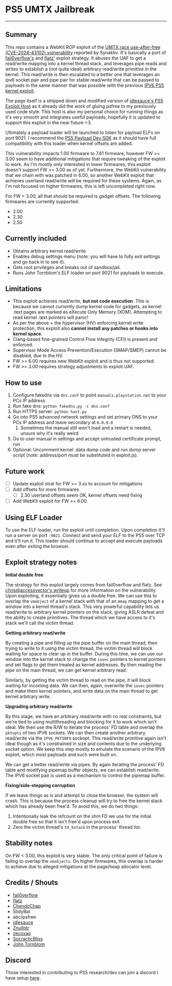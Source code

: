 # PS5 UMTX Jailbreak
---
## Summary
This repo contains a WebKit ROP exploit of the [UMTX race use-after-free (CVE-2024-43102) vulnerability](https://www.freebsd.org/security/advisories/FreeBSD-SA-24:14.umtx.asc) reported by Synaktiv. It's basically a port of [fail0verflow's](https://github.com/fail0verflow/ps5-umtxdbg/) and [flatz'](https://gist.github.com/flatz/89dfe9ed662076742f770f92e95e12a7) exploit strategy. It abuses the UAF to get a read/write mapping into a kernel thread stack, and leverages pipe reads and writes to establish a (not quite ideal) arbitrary read/write primitive in the kernel. This read/write is then escalated to a better one that leverages an ipv6 socket pair and pipe pair for stable read/write that can be passed to payloads in the same manner that was possible with the previous [IPV6 PS5 kernel exploit](https://github.com/Cryptogenic/PS5-IPV6-Kernel-Exploit).

The page itself is a stripped down and modified version of [idlesauce's PS5 Exploit Host](https://github.com/idlesauce/PS5-Exploit-Host) as it already did the work of gluing psfree to my previously used code style. This host is also my personal choice for running things as it's very smooth and integrates useful payloads, hopefully it is updated to support this exploit in the near future <3.

Ultimately a payload loader will be launched to listen for payload ELFs on port 9021. I recommend the [PS5 Payload Dev SDK](https://github.com/ps5-payload-dev/sdk/) as it should have full compatibility with this loader when kernel offsets are added.

This vulnerability impacts 1.00 firmware to 7.61 firmware, however FW >= 3.00 seem to have additional mitigations that require tweaking of the exploit to work. As I'm mostly only interested in lower firmwares, this exploit doesn't support FW >= 3.00 as of yet. Furthermore, the WebKit vulnerability that we chain with was patched in 6.00, so another WebKit exploit that achieves userland read/write will be required for these systems. Again, as I'm not focused on higher firmwares, this is left uncompleted right now.

For FW < 3.00, all that should be required is gadget offsets. The following firmwares are currently supported:
- 2.00
- 2.30
- 2.50

## Currently included
- Obtains arbitrary kernel read/write
- Enables debug settings menu (note: you will have to fully exit settings and go back in to see it).
- Gets root privileges and breaks out of sandbox/jail.
- Runs John Tornblom's ELF loader on port 9021 for payloads to execute.

## Limitations
- This exploit achieves read/write, **but not code execution**. This is because we cannot currently dump kernel code for gadgets, as kernel .text pages are marked as eXecute Only Memory (XOM). Attempting to read kernel .text pointers will panic!
- As per the above + the hypervisor (HV) enforcing kernel write protection, this exploit also **cannot install any patches or hooks into kernel space**.
- Clang-based fine-grained Control Flow Integrity (CFI) is present and enforced.
- Supervisor Mode Access Prevention/Execution (SMAP/SMEP) cannot be disabled, due to the HV.
- FW >= 6.00 requires new WebKit exploit and is thus not supported.
- FW >= 3.00 requires strategy adjustments to exploit UAF.

## How to use
1. Configure fakedns via `dns.conf` to point `manuals.playstation.net` to your PCs IP address
2. Run fake dns: `python fakedns.py -c dns.conf`
3. Run HTTPS server: `python host.py`
4. Go into PS5 advanced network settings and set primary DNS to your PCs IP address and leave secondary at `0.0.0.0`
   1. Sometimes the manual still won't load and a restart is needed, unsure why it's really weird
5. Go to user manual in settings and accept untrusted certificate prompt, run
6. Optional: Uncomment kernel .data dump code and run dump server script (note: address/port must be substituted in exploit.js).

## Future work
- [ ] Update exploit strat for FW >= 3.xx to account for mitigations
- [ ] Add offsets for more firmwares
  - [ ] 2.30 userland offsets seem OK, kernel offsets need fixing
- [ ] Add WebKit exploit for FW >= 6.00.

## Using ELF Loader
To use the ELF loader, run the exploit until completion. Upon completion it'll run a server on port `:9021`. Connect and send your ELF to the PS5 over TCP and it'll run it. This loader should continue to accept and execute payloads even after exiting the browser.

## Exploit strategy notes
**Initial double free**

The strategy for this exploit largely comes from fail0verflow and flatz. See [chris@accessvector's writeup](https://accessvector.net/2024/freebsd-umtx-privesc) for more information on the vulnerability. Upon exploiting, it essentially gives us a double free. We can use this to overlap the `vmobject` of a kernel stack with that of an `mmap` mapping to get a window into a kernel thread's stack. This very powerful capability lets us read/write to arbitrary kernel pointers on the stack, giving ASLR defeat and the ability to create primitives. The thread which we have access to it's stack we'll call the victim thread.

**Getting arbitrary read/write**

By creating a pipe and filling up the pipe buffer on the main thread, then trying to write to it using the victim thread, the victim thread will block waiting for space to clear up in the buffer. During this time, we can use our window into the kernel stack to change the `iovec` pointers to kernel pointers and set flags to get them treated as kernel addresses. By then reading the pipe on the main thread, we can get kernel arbitrary read.

Similarly, by getting the victim thread to read on the pipe, it will block waiting for incoming data. We can then, again, overwrite the `iovec` pointers and make them kernel pointers, and write data on the main thread to get kernel arbitrary write.

**Upgrading arbitrary read/write**

By this stage, we have an arbitrary read/write with no real constraints, but we're tied to using multithreading and blocking for it to work which isn't ideal. We then use the R/W to iterate the process' FD table and overlap the `pktopts` of two IPV6 sockets. We can then create another arbitrary read/write via the `IPV6_PKTINFO` sockopt. This read/write primitive again isn't ideal though as it's constrained in size and contents due to the underlying socket option. We keep this step mostly to emulate the scenario of the IPV6 exploit, which most payloads and such were built on.

We can get a better read/write via pipes. By again iterating the process' FD table and modifying pipemap buffer objects, we can establish read/write. The IPV6 socket pair is used as a mechanism to control the pipemap buffer.

**Fixing/side-stepping corruption**

If we leave things as is and attempt to close the browser, the system will crash. This is because the process cleanup will try to free the kernel stack which has already been free'd. To avoid this, we do two things:

1. Intentionally leak the refcount on the shm FD we use for the initial double free so that it isn't free'd upon process exit
2. Zero the victim thread's `td_kstack` in the process' thread list.

## Stability notes
On FW < 3.00, this exploit is very stable. The only critical point of failure is failing to overlap the `vmobjects`. On higher firmwares, this overlap is harder to achieve due to alleged mitigations at the page/heap allocator level.

## Credits / Shouts
- [fail0verflow](https://fail0verflow.com/blog/)
- [flatz](https://x.com/flat_z)
- [ChendoChap](https://github.com/ChendoChap)
- SlidyBat
- abc/psfree
- [idlesauce](https://github.com/idlesauce)
- [Znullptr](https://twitter.com/Znullptr)
- [zecoxao](https://twitter.com/notnotzecoxao)
- [SocracticBliss](https://twitter.com/SocraticBliss)
- [John Tornblom](https://github.com/john-tornblom)

## Discord
Those interested in contributing to PS5 research/dev can join a discord I have setup [here](https://discord.gg/kbrzGuH3F6).
